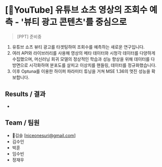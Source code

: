 # [YouTube] 유튜브 쇼츠 영상의 조회수 예측 - '뷰티 광고 콘텐츠'를 중심으로 
> [PPT] 준비중
1. 유튜브 쇼츠 뷰티 광고를 타겟팅하여 조회수를 예측하는 새로운 연구입니다.
2. 여러 API와 라이브러리를 사용해 영상의 메타 데이터와 시청각 데이터를 다양하게 수집했으며, 머신러닝 회귀 모델의 정상적인 학습과 성능 향상을 위해 데이터를 다방면으로 시각화하여 분포도를 살피고 이상치를 핸들링, 데이터를 정규화했습니다.
3. 이후 Optuna를 이용한 하이퍼 파라미터 튜닝을 거쳐 MSE 1.36의 멋진 성능을 확보합니다.

## Results / 결과
* 

## Team / 팀원
- 김슬 [niceonesuri@gmail.com]
- 김수인
- 박훈
- 임수빈
- 정재우
